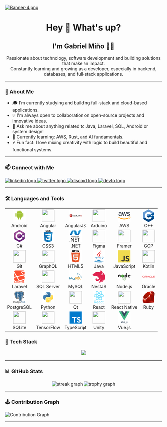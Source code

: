 [![Banner-4.png](https://i.postimg.cc/Wb95YPT3/Banner-4.png)](https://postimg.cc/hfd8h6JW)

<h1 align="center">Hey 👋 What's up?</h1>

<h2 align="center">I'm Gabriel Miño 👨‍💻</h2>

<p align="center">
  Passionate about technology, software development and building solutions that make an impact. <br>
  Constantly learning and growing as a developer, especially in backend, databases, and full-stack applications.
</p>

---

### 🧭 About Me

- 🎓 I’m currently studying and building full-stack and cloud-based applications.
- 💡 I'm always open to collaboration on open-source projects and innovative ideas.
- 💬 Ask me about anything related to Java, Laravel, SQL, Android or system design!
- 🌱 Currently learning: AWS, Rust, and AI fundamentals.
- ⚡ Fun fact: I love mixing creativity with logic to build beautiful and functional systems.

---

### 📫 Connect with Me

<div align="left">
  <a href="https://www.linkedin.com/in/your-profile-link" target="_blank">
    <img src="https://img.shields.io/static/v1?message=LinkedIn&logo=linkedin&label=&color=0077B5&logoColor=white&labelColor=&style=for-the-badge" height="25" alt="linkedin logo" />
  </a>
  <a href="https://twitter.com/your-profile-link" target="_blank">
    <img src="https://img.shields.io/static/v1?message=Twitter&logo=twitter&label=&color=1DA1F2&logoColor=white&labelColor=&style=for-the-badge" height="25" alt="twitter logo" />
  </a>
  <a href="https://discordapp.com/users/your-id" target="_blank">
    <img src="https://img.shields.io/static/v1?message=Discord&logo=discord&label=&color=7289DA&logoColor=white&labelColor=&style=for-the-badge" height="25" alt="discord logo" />
  </a>
  <a href="https://dev.to/your-profile" target="_blank">
    <img src="https://img.shields.io/static/v1?message=dev.to&logo=dev.to&label=&color=0A0A0A&logoColor=white&labelColor=&style=for-the-badge" height="25" alt="devto logo" />
  </a>
</div>

---

### 🛠️ Languages and Tools

<table align="center">
  <!-- Fila 1 -->
  <tr>
    <td align="center"><img src="https://raw.githubusercontent.com/devicons/devicon/master/icons/android/android-original-wordmark.svg" width="40" height="40" /><br>Android</td>
    <td align="center"><img src="https://angular.io/assets/images/logos/angular/angular.svg" width="40" height="40" /><br>Angular</td>
    <td align="center"><img src="https://raw.githubusercontent.com/devicons/devicon/master/icons/angularjs/angularjs-original-wordmark.svg" width="40" height="40" /><br>AngularJS</td>
    <td align="center"><img src="https://cdn.worldvectorlogo.com/logos/arduino-1.svg" width="40" height="40" /><br>Arduino</td>
    <td align="center"><img src="https://raw.githubusercontent.com/devicons/devicon/master/icons/amazonwebservices/amazonwebservices-original-wordmark.svg" width="40" height="40" /><br>AWS</td>
    <td align="center"><img src="https://raw.githubusercontent.com/devicons/devicon/master/icons/cplusplus/cplusplus-original.svg" width="40" height="40" /><br>C++</td>
  </tr>

  <!-- Fila 2 -->
  <tr>
    <td align="center"><img src="https://raw.githubusercontent.com/devicons/devicon/master/icons/csharp/csharp-original.svg" width="40" height="40" /><br>C#</td>
    <td align="center"><img src="https://raw.githubusercontent.com/devicons/devicon/master/icons/css3/css3-original-wordmark.svg" width="40" height="40" /><br>CSS3</td>
    <td align="center"><img src="https://raw.githubusercontent.com/devicons/devicon/master/icons/dot-net/dot-net-original-wordmark.svg" width="40" height="40" /><br>.NET</td>
    <td align="center"><img src="https://www.vectorlogo.zone/logos/figma/figma-icon.svg" width="40" height="40" /><br>Figma</td>
    <td align="center"><img src="https://www.vectorlogo.zone/logos/framer/framer-icon.svg" width="40" height="40" /><br>Framer</td>
    <td align="center"><img src="https://www.vectorlogo.zone/logos/google_cloud/google_cloud-icon.svg" width="40" height="40" /><br>GCP</td>
  </tr>

  <!-- Fila 3 -->
  <tr>
    <td align="center"><img src="https://www.vectorlogo.zone/logos/git-scm/git-scm-icon.svg" width="40" height="40" /><br>Git</td>
    <td align="center"><img src="https://www.vectorlogo.zone/logos/graphql/graphql-icon.svg" width="40" height="40" /><br>GraphQL</td>
    <td align="center"><img src="https://raw.githubusercontent.com/devicons/devicon/master/icons/html5/html5-original-wordmark.svg" width="40" height="40" /><br>HTML5</td>
    <td align="center"><img src="https://raw.githubusercontent.com/devicons/devicon/master/icons/java/java-original.svg" width="40" height="40" /><br>Java</td>
    <td align="center"><img src="https://raw.githubusercontent.com/devicons/devicon/master/icons/javascript/javascript-original.svg" width="40" height="40" /><br>JavaScript</td>
    <td align="center"><img src="https://www.vectorlogo.zone/logos/kotlinlang/kotlinlang-icon.svg" width="40" height="40" /><br>Kotlin</td>
  </tr>

  <!-- Fila 4 -->
  <tr>
    <td align="center"><img src="https://raw.githubusercontent.com/devicons/devicon/master/icons/laravel/laravel-plain-wordmark.svg" width="40" height="40" /><br>Laravel</td>
    <td align="center"><img src="https://www.svgrepo.com/show/303229/microsoft-sql-server-logo.svg" width="40" height="40" /><br>SQL Server</td>
    <td align="center"><img src="https://raw.githubusercontent.com/devicons/devicon/master/icons/mysql/mysql-original-wordmark.svg" width="40" height="40" /><br>MySQL</td>
    <td align="center"><img src="https://raw.githubusercontent.com/devicons/devicon/master/icons/nestjs/nestjs-plain.svg" width="40" height="40" /><br>NestJS</td>
    <td align="center"><img src="https://raw.githubusercontent.com/devicons/devicon/master/icons/nodejs/nodejs-original-wordmark.svg" width="40" height="40" /><br>Node.js</td>
    <td align="center"><img src="https://raw.githubusercontent.com/devicons/devicon/master/icons/oracle/oracle-original.svg" width="40" height="40" /><br>Oracle</td>
  </tr>

  <!-- Fila 5 -->
  <tr>
    <td align="center"><img src="https://raw.githubusercontent.com/devicons/devicon/master/icons/postgresql/postgresql-original-wordmark.svg" width="40" height="40" /><br>PostgreSQL</td>
    <td align="center"><img src="https://raw.githubusercontent.com/devicons/devicon/master/icons/python/python-original.svg" width="40" height="40" /><br>Python</td>
    <td align="center"><img src="https://upload.wikimedia.org/wikipedia/commons/0/0b/Qt_logo_2016.svg" width="40" height="40" /><br>Qt</td>
    <td align="center"><img src="https://raw.githubusercontent.com/devicons/devicon/master/icons/react/react-original-wordmark.svg" width="40" height="40" /><br>React</td>
    <td align="center"><img src="https://reactnative.dev/img/header_logo.svg" width="40" height="40" /><br>React Native</td>
    <td align="center"><img src="https://raw.githubusercontent.com/devicons/devicon/master/icons/ruby/ruby-original.svg" width="40" height="40" /><br>Ruby</td>
  </tr>

  <!-- Fila 6 -->
  <tr>
    <td align="center"><img src="https://www.vectorlogo.zone/logos/sqlite/sqlite-icon.svg" width="40" height="40" /><br>SQLite</td>
    <td align="center"><img src="https://www.vectorlogo.zone/logos/tensorflow/tensorflow-icon.svg" width="40" height="40" /><br>TensorFlow</td>
    <td align="center"><img src="https://raw.githubusercontent.com/devicons/devicon/master/icons/typescript/typescript-original.svg" width="40" height="40" /><br>TypeScript</td>
    <td align="center"><img src="https://www.vectorlogo.zone/logos/unity3d/unity3d-icon.svg" width="40" height="40" /><br>Unity</td>
    <td align="center"><img src="https://raw.githubusercontent.com/devicons/devicon/master/icons/vuejs/vuejs-original-wordmark.svg" width="40" height="40" /><br>Vue.js</td>
  </tr>
</table>



### 🚀 Tech Stack

<div align="center">
  <img src="https://skillicons.dev/icons?i=ts,react,tailwind,nextjs,graphql,go,py,aws,nestjs,rust" height="60" />
</div>

---

### 📊 GitHub Stats

<div align="center">
  <img src="https://streak-stats.demolab.com?user=your-username&locale=en&mode=daily&theme=dracula&hide_border=false&border_radius=5&order=3" height="150" alt="streak graph" />
  <img src="https://github-profile-trophy.vercel.app/?username=your-username&theme=dracula&no-bg=false&no-frame=false&column=3&margin-w=8&margin-h=8" height="150" alt="trophy graph" />
</div>

---

### 🕹️ Contribution Graph

<picture>
  <source media="(prefers-color-scheme: dark)" srcset="https://raw.githubusercontent.com/your-username/your-username/output/pacman-contribution-graph-dark.svg">
  <source media="(prefers-color-scheme: light)" srcset="https://raw.githubusercontent.com/your-username/your-username/output/pacman-contribution-graph.svg">
  <img alt="Contribution Graph" src="https://raw.githubusercontent.com/your-username/your-username/output/pacman-contribution-graph.svg">
</picture>

---

